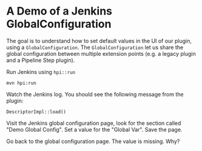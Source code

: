 A Demo of a Jenkins GlobalConfiguration
====

The goal is to understand how to set default values in the UI of our
plugin, using a `GlobalConfiguration`. The `GlobalConfiguration` let
us share the global configuration between multiple extension points
(e.g. a legacy plugin and a Pipeline Step plugin).

Run Jenkins using `hpi::run`

```
mvn hpi:run
```

Watch the Jenkins log. You should see the following message from the
plugin:


```
DescriptorImpl::load()
```

Visit the Jenkins global configuration page, look for the section called
"Demo Global Config". Set a value for the "Global Var". Save the page.

Go back to the global configuration page. The value is missing. Why?
